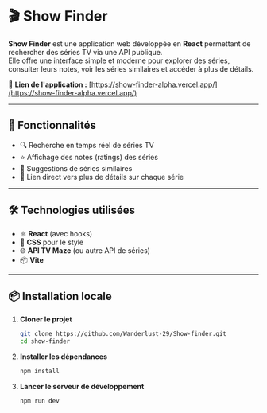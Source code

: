 # 🎬 Show Finder

**Show Finder** est une application web développée en **React** permettant de rechercher des séries TV via une API publique.  
Elle offre une interface simple et moderne pour explorer des séries, consulter leurs notes, voir les séries similaires et accéder à plus de détails.

🔗 **Lien de l'application :** [https://show-finder-alpha.vercel.app/](https://show-finder-alpha.vercel.app/)

---

## 🚀 Fonctionnalités

- 🔍 Recherche en temps réel de séries TV
- ⭐ Affichage des notes (ratings) des séries
- 🔁 Suggestions de séries similaires
- 🔗 Lien direct vers plus de détails sur chaque série

---

## 🛠️ Technologies utilisées

- ⚛️ **React** (avec hooks)
- 💅 **CSS** pour le style
- 🌐 **API TV Maze** (ou autre API de séries)
- 📦 **Vite**

---

## 📦 Installation locale

1. **Cloner le projet**
   ```bash
   git clone https://github.com/Wanderlust-29/Show-finder.git
   cd show-finder

2. **Installer les dépendances**
   ```bash
   npm install

3. **Lancer le serveur de développement**
   ```bash
   npm run dev
